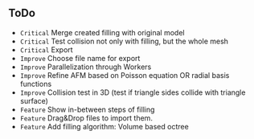## ToDo

* `Critical` Merge created filling with original model
* `Critical` Test collision not only with filling, but the whole mesh
* `Critical` Export
* `Improve` Choose file name for export
* `Improve` Parallelization through Workers
* `Improve` Refine AFM based on Poisson equation OR radial basis functions
* `Improve` Collision test in 3D (test if triangle sides collide with triangle surface)
* `Feature` Show in-between steps of filling
* `Feature` Drag&Drop files to import them.
* `Feature` Add filling algorithm: Volume based octree
